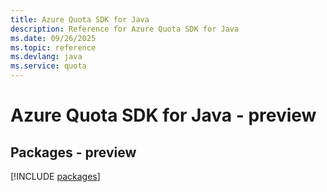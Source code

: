 ```yaml
---
title: Azure Quota SDK for Java
description: Reference for Azure Quota SDK for Java
ms.date: 09/26/2025
ms.topic: reference
ms.devlang: java
ms.service: quota
---
```

# Azure Quota SDK for Java - preview
## Packages - preview
[!INCLUDE [packages](quota-index.md)]